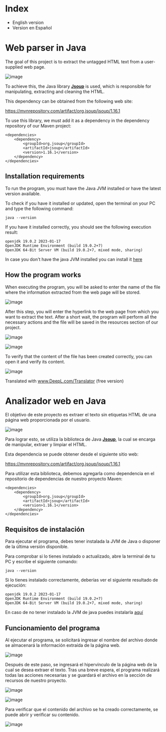 # Index

- English version
- Version en Español



# Web parser in Java

The goal of this project is to extract the untagged HTML text from a user-supplied web page.


![image](https://github.com/Masu17/prueba/assets/114241909/78c7e3f3-10e1-4043-a28d-d7c3f6db3ebb)

To achieve this, the Java library [**Jsoup**](https://jsoup.org/) is used, which is responsible for manipulating, extracting and cleaning the HTML.

This dependency can be obtained from the following web site:

https://mvnrepository.com/artifact/org.jsoup/jsoup/1.16.1

To use this library, we must add it as a dependency in the dependency repository of our Maven project:

```
<dependencies>
    <dependency>
        <groupId>org.jsoup</groupId>
        <artifactId>jsoup</artifactId>
        <version>1.16.1</version>
    </dependency>
</dependencies>
```

## Installation requirements
To run the program, you must have the Java JVM installed or have the latest version available.

To check if you have it installed or updated, open the terminal on your PC and type the following command:

```
java --version
```

If you have it installed correctly, you should see the following execution result:

```
openjdk 19.0.2 2023-01-17
OpenJDK Runtime Environment (build 19.0.2+7)
OpenJDK 64-Bit Server VM (build 19.0.2+7, mixed mode, sharing)
```

In case you don't have the java JVM installed you can install it [here](https://www.oracle.com/es/java/technologies/downloads/)

## How the program works
When executing the program, you will be asked to enter the name of the file where the information extracted from the web page will be stored.

![image](https://github.com/Masu17/prueba/assets/114241909/a3fbdf2f-794b-4fe6-b4a2-64975b082108)

After this step, you will enter the hyperlink to the web page from which you want to extract the text. After a short wait, the program will perform all the necessary actions and the file will be saved in the resources section of our project.

![image](https://github.com/Masu17/prueba/assets/114241909/e01481c5-e586-4631-98a1-33ca783a885e)

![image](https://github.com/Masu17/prueba/assets/114241909/0e172309-a9bb-463a-9dcb-b2f5b114e20e)

To verify that the content of the file has been created correctly, you can open it and verify its content.

![image](https://github.com/Masu17/prueba/assets/114241909/837b9065-69fd-4625-b954-e0b6f4116612)

Translated with www.DeepL.com/Translator (free version)
# Analizador web en Java

El objetivo de este proyecto es extraer el texto sin etiquetas HTML de una página web proporcionada por el usuario.


![image](https://github.com/Masu17/prueba/assets/114241909/78c7e3f3-10e1-4043-a28d-d7c3f6db3ebb)

Para lograr esto, se utiliza la biblioteca de Java [**Jsoup**](https://jsoup.org/), la cual se encarga de manipular, extraer y limpiar el HTML.

Esta dependencia se puede obtener desde el siguiente sitio web:

https://mvnrepository.com/artifact/org.jsoup/jsoup/1.16.1

Para utilizar esta biblioteca, debemos agregarla como dependencia en el repositorio de dependencias de nuestro proyecto Maven:

```
<dependencies>
    <dependency>
        <groupId>org.jsoup</groupId>
        <artifactId>jsoup</artifactId>
        <version>1.16.1</version>
    </dependency>
</dependencies>
```

## Requisitos de instalación
Para ejecutar el programa, debes tener instalada la JVM de Java o disponer de la última versión disponible.

Para comprobar si lo tienes instalado o actualizado, abre la terminal de tu PC y escribe el siguiente comando:

```
java --version
```

Si lo tienes instalado correctamente, deberías ver el siguiente resultado de ejecución:

```
openjdk 19.0.2 2023-01-17
OpenJDK Runtime Environment (build 19.0.2+7)
OpenJDK 64-Bit Server VM (build 19.0.2+7, mixed mode, sharing)
```

En caso de no tener instalado la JVM de java puedes instalarla [aquí](https://www.oracle.com/es/java/technologies/downloads/)

## Funcionamiento del programa
Al ejecutar el programa, se solicitará ingresar el nombre del archivo donde se almacenará la información extraída de la página web.

![image](https://github.com/Masu17/prueba/assets/114241909/a3fbdf2f-794b-4fe6-b4a2-64975b082108)

Después de este paso, se ingresará el hipervínculo de la página web de la cual se desea extraer el texto. Tras una breve espera, el programa realizará todas las acciones necesarias y se guardará el archivo en la sección de recursos de nuestro proyecto.

![image](https://github.com/Masu17/prueba/assets/114241909/e01481c5-e586-4631-98a1-33ca783a885e)

![image](https://github.com/Masu17/prueba/assets/114241909/0e172309-a9bb-463a-9dcb-b2f5b114e20e)

Para verificar que el contenido del archivo se ha creado correctamente, se puede abrir y verificar su contenido.

![image](https://github.com/Masu17/prueba/assets/114241909/837b9065-69fd-4625-b954-e0b6f4116612)
